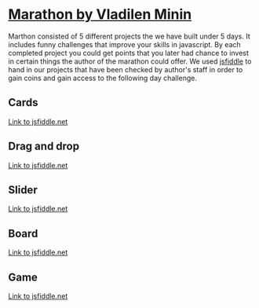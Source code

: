 # [Marathon by Vladilen Minin](https://vladilen.ru/marathon) 

Marthon consisted of 5 different projects the we have built under 5 days. It includes funny challenges that improve your skills in javascript. By each completed project you could get points that you later had chance to invest in certain things the author of the marathon could offer.
We used [jsfiddle](https://jsfiddle.net) to hand in our projects that have been checked by author's staff in order to gain coins and gain access to the following day challenge.

## Cards

[Link to jsfiddle.net](https://jsfiddle.net/webdevhusky/pskvanw1/1/)

## Drag and drop

[Link to jsfiddle.net](https://jsfiddle.net/webdevhusky/nqt9ypc1/)

## Slider

[Link to jsfiddle.net](https://jsfiddle.net/webdevhusky/te5a3y4g/3/)

## Board

[Link to jsfiddle.net](https://jsfiddle.net/webdevhusky/3rd9jkte/2/)

## Game

[Link to jsfiddle.net](https://jsfiddle.net/webdevhusky/84q2uh6j/8/)
